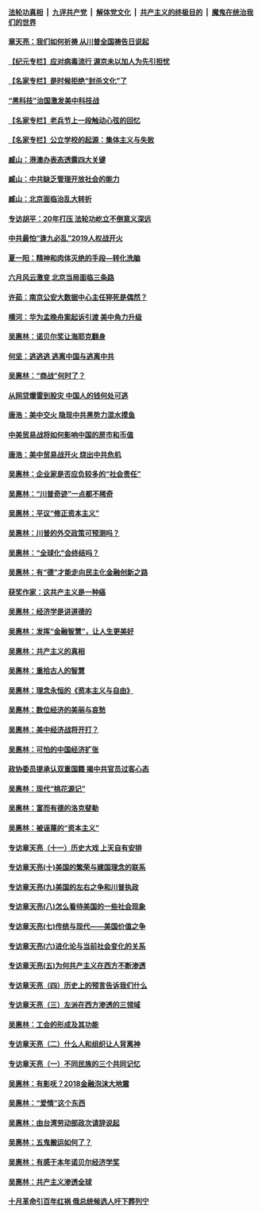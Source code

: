 ####  [法轮功真相](../../../../basic/blob/master/README.md?t=06271202) &nbsp;|&nbsp; [九评共产党](../../../../9ping.md/blob/master/README.md?t=06271202) &nbsp;|&nbsp; [解体党文化](../../../../jtdwh.md/blob/master/README.md?t=06271202)  &nbsp;|&nbsp; [共产主义的终极目的](../../../../gczydzjmd.md/blob/master/README.md?t=06271202) &nbsp;|&nbsp; [魔鬼在统治我们的世界](../../../../mgztzwmdsj.md/blob/master/README.md?t=06271202) 

#### [章天亮：我们如何祈祷 从川普全国祷告日说起](../pages/nsc423/n11944627.md?t=06271202) 

#### [【纪元专栏】应对病毒流行 渥京未以加人为先引担忧](../pages/nsc423/n11875714.md?t=06271202) 

#### [【名家专栏】是时候拒绝“封杀文化”了](../pages/nsc423/n11814093.md?t=06271202) 

#### [“黑科技”治国激发美中科技战](../pages/nsc423/n11638056.md?t=06271202) 

#### [【名家专栏】老兵节上一段触动心弦的回忆](../pages/nsc423/n11646016.md?t=06271202) 

#### [【名家专栏】公立学校的起源：集体主义与失败](../pages/nsc423/n11601833.md?t=06271202) 

#### [臧山：港澳办表态透露四大关键](../pages/nsc423/n11421628.md?t=06271202) 

#### [臧山：中共缺乏管理开放社会的能力](../pages/nsc423/n11407457.md?t=06271202) 

#### [臧山：北京面临治乱大转折](../pages/nsc423/n11406895.md?t=06271202) 

#### [专访胡平：20年打压 法轮功屹立不倒意义深远](../pages/nsc423/n11398800.md?t=06271202) 

#### [中共最怕“逢九必乱”2019人权战开火](../pages/nsc423/n11385248.md?t=06271202) 

#### [夏一阳：精神和肉体灭绝的手段—转化洗脑](../pages/nsc423/n11368250.md?t=06271202) 

#### [六月风云激变 北京当局面临三条路](../pages/nsc423/n11313668.md?t=06271202) 

#### [许茹：南京公安大数据中心主任猝死是偶然？](../pages/nsc423/n11064744.md?t=06271202) 

#### [横河：华为孟晚舟案起诉引渡 美中角力升级](../pages/nsc423/n11027230.md?t=06271202) 

#### [吴惠林：诺贝尔奖让海耶克翻身](../pages/nsc423/n10890049.md?t=06271202) 

#### [何坚：逃逃逃 逃离中国与逃离中共](../pages/nsc423/n10592891.md?t=06271202) 

#### [吴惠林：“商战”何时了？](../pages/nsc423/n10573558.md?t=06271202) 

#### [从网贷爆雷到股灾 中国人的钱何处可逃](../pages/nsc423/n10572800.md?t=06271202) 

#### [唐浩：美中交火 隐现中共黑势力混水摸鱼](../pages/nsc423/n10544040.md?t=06271202) 

#### [中美贸易战将如何影响中国的房市和币值](../pages/nsc423/n10543697.md?t=06271202) 

#### [唐浩：美中贸易战开火 烧出中共危机](../pages/nsc423/n10540126.md?t=06271202) 

#### [吴惠林：企业家是否应负较多的“社会责任”](../pages/nsc423/n10535022.md?t=06271202) 

#### [吴惠林：“川普奇迹”一点都不稀奇](../pages/nsc423/n10512808.md?t=06271202) 

#### [吴惠林：平议“修正资本主义”](../pages/nsc423/n10495724.md?t=06271202) 

#### [吴惠林：川普的外交政策可预测吗？](../pages/nsc423/n10462387.md?t=06271202) 

#### [吴惠林：“全球化”会终结吗？](../pages/nsc423/n10452838.md?t=06271202) 

#### [吴惠林：有“德”才能走向民主化金融创新之路](../pages/nsc423/n10432292.md?t=06271202) 

#### [获奖作家：这共产主义是一种癌](../pages/nsc423/n10431541.md?t=06271202) 

#### [吴惠林：经济学是讲道德的](../pages/nsc423/n10398014.md?t=06271202) 

#### [吴惠林：发挥“金融智慧”，让人生更美好](../pages/nsc423/n10375019.md?t=06271202) 

#### [吴惠林：共产主义的真相](../pages/nsc423/n10351394.md?t=06271202) 

#### [吴惠林：重拾古人的智慧](../pages/nsc423/n10337691.md?t=06271202) 

#### [吴惠林：理念永恒的《资本主义与自由》](../pages/nsc423/n10316274.md?t=06271202) 

#### [吴惠林：数位经济的美丽与哀愁](../pages/nsc423/n10292946.md?t=06271202) 

#### [吴惠林：美中经济战将开打？](../pages/nsc423/n10258825.md?t=06271202) 

#### [吴惠林：可怕的中国经济扩张](../pages/nsc423/n10219147.md?t=06271202) 

#### [政协委员提承认双重国籍 揭中共官员过客心态](../pages/nsc423/n10208809.md?t=06271202) 

#### [吴惠林：现代“桃花源记”](../pages/nsc423/n10185234.md?t=06271202) 

#### [吴惠林：富而有德的洛克斐勒](../pages/nsc423/n10142264.md?t=06271202) 

#### [吴惠林：被诬蔑的“资本主义”](../pages/nsc423/n10124816.md?t=06271202) 

#### [专访章天亮（十一）历史大戏 上天自有安排](../pages/nsc423/n10094905.md?t=06271202) 

#### [专访章天亮(十)美国的繁荣与建国理念的联系](../pages/nsc423/n10094899.md?t=06271202) 

#### [专访章天亮(九)美国的左右之争和川普执政](../pages/nsc423/n10094889.md?t=06271202) 

#### [专访章天亮(八)怎么看待美国的一些社会现象](../pages/nsc423/n10094857.md?t=06271202) 

#### [专访章天亮(七)传统与现代——美国价值之争](../pages/nsc423/n10093140.md?t=06271202) 

#### [专访章天亮(六)进化论与当前社会变化的关系](../pages/nsc423/n10092036.md?t=06271202) 

#### [专访章天亮(五)为何共产主义在西方不断渗透](../pages/nsc423/n10083620.md?t=06271202) 

#### [专访章天亮（四）历史上的预言告诉我们什么](../pages/nsc423/n10083606.md?t=06271202) 

#### [专访章天亮（三）左派在西方渗透的三领域](../pages/nsc423/n10081115.md?t=06271202) 

#### [吴惠林：工会的形成及其功能](../pages/nsc423/n10080633.md?t=06271202) 

#### [专访章天亮（二）什么人和组织让人背离神](../pages/nsc423/n10076637.md?t=06271202) 

#### [专访章天亮（一）不同民族的三个共同记忆](../pages/nsc423/n10074188.md?t=06271202) 

#### [吴惠林：有影呒？2018金融泡沫大地震](../pages/nsc423/n10040534.md?t=06271202) 

#### [吴惠林：“爱情”这个东西](../pages/nsc423/n10019423.md?t=06271202) 

#### [吴惠林：由台湾劳动部政次请辞说起](../pages/nsc423/n9979679.md?t=06271202) 

#### [吴惠林：五鬼搬运如何了？](../pages/nsc423/n9925338.md?t=06271202) 

#### [吴惠林：有感于本年诺贝尔经济学奖](../pages/nsc423/n9871883.md?t=06271202) 

#### [吴惠林：共产主义渗透全球](../pages/nsc423/n9812748.md?t=06271202) 

#### [十月革命引百年红祸 俄总统候选人吁下葬列宁](../pages/nsc423/n9810182.md?t=06271202) 

